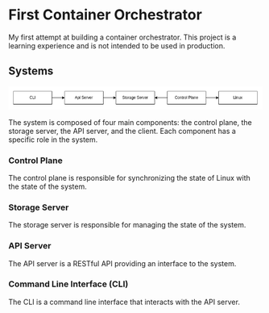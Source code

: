 # First Container Orchestrator

My first attempt at building a container orchestrator. This project is a learning experience and is not intended to be
used in production.

## Systems

![System overview](docs/images/system_overview.png)

The system is composed of four main components: the control plane, the storage server, the API server, and the client.
Each component has a specific role in the system.

### Control Plane
The control plane is responsible for synchronizing the state of Linux with the state of the system. 

### Storage Server
The storage server is responsible for managing the state of the system. 

### API Server
The API server is a RESTful API providing an interface to the system.

### Command Line Interface (CLI)
The CLI is a command line interface that interacts with the API server.
